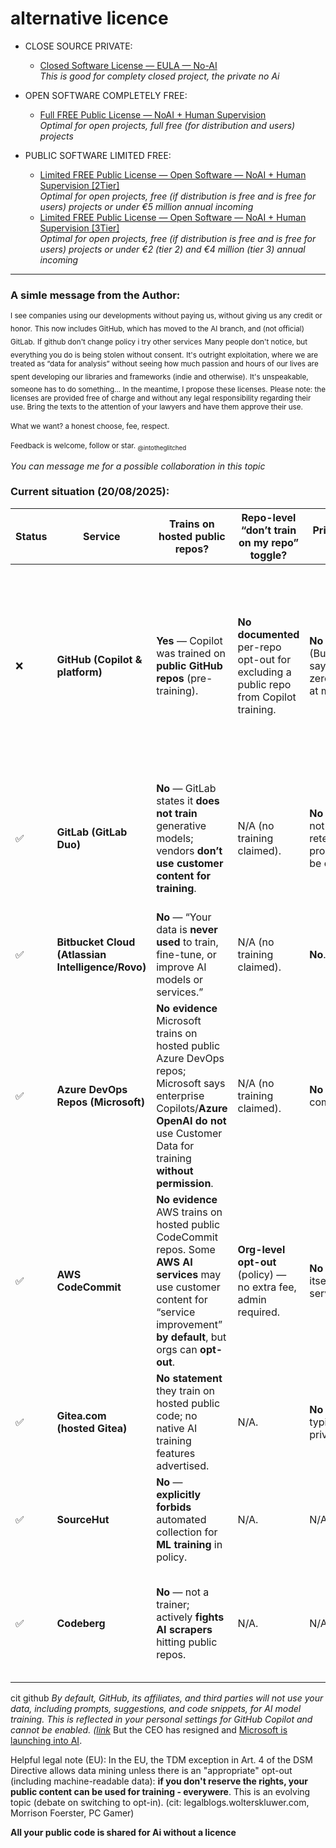 
# alternative licence


- CLOSE SOURCE PRIVATE:
  - [Closed Software License —  EULA — No-AI](https://github.com/intotheglitched/licence-vs-ai/blob/main/Closed%20Software%20License%20%E2%80%94%20%20EULA%20%E2%80%94%20No-AI.md)<br>_This is good for complety closed project, the private no Ai_

- OPEN SOFTWARE COMPLETELY FREE:
  - [Full FREE Public License — NoAI + Human Supervision](https://github.com/intotheglitched/licence-vs-ai/blob/main/Full%20FREE%20Public%20License%20%E2%80%94%20Open%20software%20%E2%80%94%20%20NoAI%20%2B%20Human%20Supervision.md)<br>_Optimal for open projects, full free (for distribution and users) projects_

- PUBLIC SOFTWARE LIMITED FREE:
  - [Limited FREE Public License — Open Software — NoAI + Human Supervision [2Tier]](https://github.com/intotheglitched/licence-vs-ai/blob/main/Limited%20FREE%20Public%20License%20%E2%80%94%20Open%20Software%20%E2%80%94%20NoAI%20+%20Human%20Supervision%20%5B2tier%5D.md)<br>_Optimal for open projects, free (if distribution is free and is free for users) projects or under €5 million annual incoming_
  - [Limited FREE Public License — Open Software — NoAI + Human Supervision [3Tier]](https://github.com/intotheglitched/licence-vs-ai/blob/main/Limited%20FREE%20Public%20License%20%E2%80%94%20Open%20Software%20%E2%80%94%20NoAI%20%2B%20Human%20Supervision%20%5B3Tier%5D.md)<br>_Optimal for open projects, free (if distribution is free and is free for users) projects or under €2 (tier 2) and €4 million (tier 3) annual incoming_


---


### A simle message from the Author:

<sub>I see companies using our developments without paying us, without giving us any credit or honor.</sub>
<sub>This now includes GitHub, which has moved to the AI branch, and (not official) GitLab.</sub>
<sub>If github don't change policy i try other services</sub>
<sub>Many people don't notice, but everything you do is being stolen without consent.</sub>
<sub>It's outright exploitation, where we are treated as “data for analysis” without seeing how much passion and hours of our lives are spent developing our libraries and frameworks (indie and otherwise).</sub>
<sub>It's unspeakable, someone has to do something... In the meantime, I propose these licenses.</sub>
<sub>Please note: the licenses are provided free of charge and without any legal responsibility regarding their use. Bring the texts to the attention of your lawyers and have them approve their use.</sub>
<br><br>
<sub>What we want? a honest choose, fee, respect.</sub>
</br><br>
<sub>Feedback is welcome, follow or star.
<sub>@intotheglitched</sub>

_You can message me for a possible collaboration in this topic_


### Current situation (20/08/2025):

| Status | Service                                           | Trains on hosted **public repos**?                                                                                                                                                          | Repo-level “don’t train on my repo” toggle?                                           | Private repos used for training?                                                             | Notes (controls / nuance)                                                                                                                                                      | Sources                                                                                                                                         |
| ------ | ------------------------------------------------- | ------------------------------------------------------------------------------------------------------------------------------------------------------------------------------------------- | ------------------------------------------------------------------------------------- | -------------------------------------------------------------------------------------------- | ------------------------------------------------------------------------------------------------------------------------------------------------------------------------------ | ----------------------------------------------------------------------------------------------------------------------------------------------- |
| ❌      | **GitHub (Copilot & platform)**                   | **Yes** — Copilot was trained on **public GitHub repos** (pre-training).                                                                                                                    | **No documented** per-repo opt-out for excluding a public repo from Copilot training. | **No** (Business/Enterprise say “no training”; zero data-retention at model host).           | Controls ≠ opt-out: “block suggestions matching public code”, **code referencing**, and **content exclusion** (limits what Copilot may read as context, not training corpora). | Copilot trained on public GitHub code; data commitment/zero-retention; block matches; content exclusion. ([Visual Studio][1], [GitHub Docs][2]) |
| ✅      | **GitLab (GitLab Duo)**                           | **No** — GitLab states it **does not train** generative models; vendors **don’t use customer content for training**.                                                                        | N/A (no training claimed).                                                            | **No** (inputs/outputs not used; zero-retention; Fireworks prompt-caching can be opted-out). | Page lists models (Anthropic, Fireworks, Vertex) and retention; explicit “Model input/output is **never** used to train models.”                                               | GitLab Duo data usage. ([docs.gitlab.com][3])                                                                                                   |
| ✅      | **Bitbucket Cloud (Atlassian Intelligence/Rovo)** | **No** — “Your data is **never used** to train, fine-tune, or improve AI models or services.”                                                                                               | N/A (no training claimed).                                                            | **No**.                                                                                      | Org admins can disable AI features.                                                                                                                                            | Atlassian support + trust page. ([Atlassian Support][4], [Atlassian][5])                                                                        |
| ✅      | **Azure DevOps Repos (Microsoft)**                | **No evidence** Microsoft trains on hosted public Azure DevOps repos; Microsoft says enterprise Copilots/**Azure OpenAI** **do not** use Customer Data for training **without permission**. | N/A (no training claimed).                                                            | **No** (per enterprise commitments).                                                         | Applies to Microsoft Copilots/Azure OpenAI used alongside DevOps.                                                                                                              | Microsoft Security Blog FAQ. ([TECHCOMMUNITY.MICROSOFT.COM][6])                                                                                 |
| ✅      | **AWS CodeCommit**                                | **No evidence** AWS trains on hosted public CodeCommit repos. Some **AWS AI services** may use customer content for “service improvement” **by default**, but orgs can **opt-out**.         | **Org-level opt-out** (policy) — no extra fee, admin required.                        | **No** for CodeCommit itself; check per-service AI settings.                                 | Use **AI services opt-out policy** in AWS Organizations.                                                                                                                       | AWS AI opt-out docs. ([Documentazione AWS][7])                                                                                                  |
| ✅      | **Gitea.com (hosted Gitea)**                      | **No statement** they train on hosted public code; no native AI training features advertised.                                                                                               | N/A.                                                                                  | **No statement**; typical hosting privacy.                                                   | Focused on hosting; see privacy policy.                                                                                                                                        | Gitea Privacy Policy. ([Gitea][8])                                                                                                              |
| ✅      | **SourceHut**                                     | **No** — **explicitly forbids** automated collection for **ML training** in policy.                                                                                                         | N/A.                                                                                  | N/A.                                                                                         | Enforced anti-scraping stance.                                                                                                                                                 | “You cannot have our users’ data.” ([sourcehut.org][9])                                                                                         |
| ✅      | **Codeberg**                                      | **No** — not a trainer; actively **fights AI scrapers** hitting public repos.                                                                                                               | N/A.                                                                                  | N/A.                                                                                         | Recent incidents show AI crawlers bypassing mitigations; Codeberg working on defenses.                                                                                         | The Register coverage; Codeberg social posts. ([theregister.com][10], [Mastodon hosted on alive.bar][11])                                       |

[1]: https://visualstudio.microsoft.com/github-copilot/?utm_source=chatgpt.com "Visual Studio With GitHub Copilot - AI Pair Programming"
[2]: https://docs.github.com/en/copilot/reference/ai-models/model-hosting?utm_source=chatgpt.com "Hosting of models for GitHub Copilot Chat"
[3]: https://docs.gitlab.com/user/gitlab_duo/data_usage/ "GitLab Duo data usage | GitLab Docs"
[4]: https://support.atlassian.com/rovo/kb/rovo-and-atlassian-intelligence-customer-data-is-not-used-for-ai-model/?utm_source=chatgpt.com "Your data is not used for AI model training - Atlassian Support"
[5]: https://www.atlassian.com/trust/atlassian-intelligence?utm_source=chatgpt.com "Atlassian Intelligence"
[6]: https://techcommunity.microsoft.com/blog/microsoft-security-blog/faq-protecting-the-data-of-our-commercial-and-public-sector-customers-in-the-ai-/4097231?utm_source=chatgpt.com "FAQ: Protecting the Data of our Commercial and Public ..."
[7]: https://docs.aws.amazon.com/organizations/latest/userguide/orgs_manage_policies_ai-opt-out.html?utm_source=chatgpt.com "AI services opt-out policies - AWS Organizations"
[8]: https://about.gitea.com/privacy-policy?utm_source=chatgpt.com "Privacy Policy"
[9]: https://sourcehut.org/blog/2025-04-15-you-cannot-have-our-users-data/?utm_source=chatgpt.com "You cannot have our user's data"
[10]: https://www.theregister.com/2025/08/15/codeberg_beset_by_ai_bots/?utm_source=chatgpt.com "Codeberg beset by AI bots that now bypass Anubis tarpit"
[11]: https://alive.bar/%40Codeberg%40social.anoxinon.de/115033783025479060?utm_source=chatgpt.com "\"We apologize for a period of e…\" - social.anoxinon.de"



cit github _By default, GitHub, its affiliates, and third parties will not use your data, including prompts, suggestions, and code snippets, for AI model training. This is reflected in your personal settings for GitHub Copilot and cannot be enabled. ([link](https://docs.github.com/en/copilot/how-tos/manage-your-account/manage-policies?utm_source=chatgpt.com#model-training-and-improvements)_ But the CEO has resigned and [Microsoft is launching into AI](https://www.cnbc.com/2025/08/11/microsofts-github-chief-is-leaving-competition-ramps-up-in-ai-coding.html#:~:text=Microsoft's%20GitHub%20chief%20is%20leaving%20as%20competition%20ramps%20up%20in%20AI%20coding%20market&text=Thomas%20Dohmke%2C%20who%20has%20been,part%20of%20Microsoft's%20CoreAI%20group.).

Helpful legal note (EU): In the EU, the TDM exception in Art. 4 of the DSM Directive allows data mining unless there is an "appropriate" opt-out (including machine-readable data): <b>if you don't reserve the rights, your public content can be used for training - everywere</b>. This is an evolving topic (debate on switching to opt-in). (cit: legalblogs.wolterskluwer.com, Morrison Foerster, PC Gamer)

<b>All your public code is shared for Ai without a licence</b>
